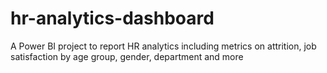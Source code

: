 # hr-analytics-dashboard
A Power BI project to report HR analytics including metrics on attrition, job satisfaction by age group, gender, department and more
